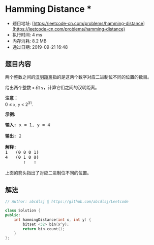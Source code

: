 # Hamming Distance *
- 题目地址: [https://leetcode-cn.com/problems/hamming-distance](https://leetcode-cn.com/problems/hamming-distance)
- 执行时间: 4 ms
- 内存消耗: 8.2 MB
- 通过日期: 2019-09-21 16:48

## 题目内容
<p>两个整数之间的<a href="https://baike.baidu.com/item/%E6%B1%89%E6%98%8E%E8%B7%9D%E7%A6%BB">汉明距离</a>指的是这两个数字对应二进制位不同的位置的数目。</p>

<p>给出两个整数 <code>x</code> 和 <code>y</code>，计算它们之间的汉明距离。</p>

<p><strong>注意：</strong><br />
0 ≤ <code>x</code>, <code>y</code> < 2<sup>31</sup>.</p>

<p><strong>示例:</strong></p>

<pre>
<strong>输入:</strong> x = 1, y = 4

<strong>输出:</strong> 2

<strong>解释:</strong>
1   (0 0 0 1)
4   (0 1 0 0)
       ↑   ↑

上面的箭头指出了对应二进制位不同的位置。
</pre>


## 解法
```cpp
// Author: abcdlsj @ https://github.com/abcdlsj/Leetcode

class Solution {
public:
    int hammingDistance(int x, int y) {
        bitset <32> bin(x^y);
        return bin.count();
    }
};

```